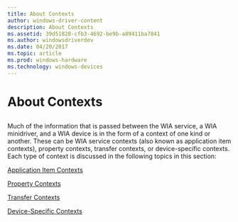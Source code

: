 ```yaml
---
title: About Contexts
author: windows-driver-content
description: About Contexts
ms.assetid: 39d51828-cfb3-4692-be9b-a89411ba7841
ms.author: windowsdriverdev
ms.date: 04/20/2017
ms.topic: article
ms.prod: windows-hardware
ms.technology: windows-devices
---
```


# About Contexts


## <a href="" id="ddk-about-contexts-si"></a>


Much of the information that is passed between the WIA service, a WIA minidriver, and a WIA device is in the form of a context of one kind or another. These can be WIA service contexts (also known as application item contexts), property contexts, transfer contexts, or device-specific contexts. Each type of context is discussed in the following topics in this section:

[Application Item Contexts](application-item-contexts.md)

[Property Contexts](property-contexts.md)

[Transfer Contexts](transfer-contexts.md)

[Device-Specific Contexts](device-specific-contexts.md)

 

 




